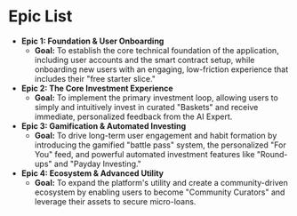 # **Epic List**

* **Epic 1: Foundation & User Onboarding**
  * **Goal:** To establish the core technical foundation of the application, including user accounts and the smart contract setup, while onboarding new users with an engaging, low-friction experience that includes their "free starter slice."
* **Epic 2: The Core Investment Experience**
  * **Goal:** To implement the primary investment loop, allowing users to simply and intuitively invest in curated "Baskets" and receive immediate, personalized feedback from the AI Expert.
* **Epic 3: Gamification & Automated Investing**
  * **Goal:** To drive long-term user engagement and habit formation by introducing the gamified "battle pass" system, the personalized "For You" feed, and powerful automated investment features like "Round-ups" and "Payday Investing."
* **Epic 4: Ecosystem & Advanced Utility**
  * **Goal:** To expand the platform's utility and create a community-driven ecosystem by enabling users to become "Community Curators" and leverage their assets to secure micro-loans.
